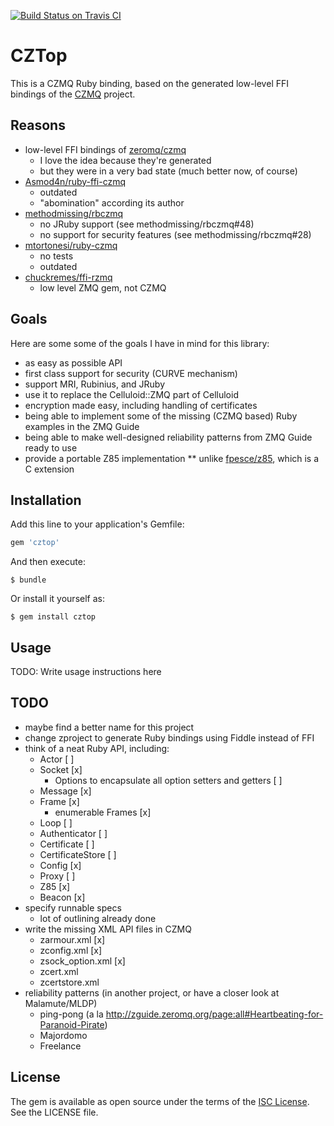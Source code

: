 [![Build Status on Travis CI](https://travis-ci.org/paddor/cztop.svg?branch=master)](https://travis-ci.org/paddor/cztop?branch=master)

# CZTop

This is a CZMQ Ruby binding, based on the generated low-level FFI bindings of
the [CZMQ](https://github.com/zeromq/czmq) project.

## Reasons

* low-level FFI bindings of [zeromq/czmq](https://github.com/zeromq/czmq)
  * I love the idea because they're generated
  * but they were in a very bad state (much better now, of course)
* [Asmod4n/ruby-ffi-czmq](https://github.com/Asmod4n/ruby-ffi-czmq)
  * outdated
  * "abomination" according its author
* [methodmissing/rbczmq](https://github.com/methodmissing/rbczmq)
  * no JRuby support (see methodmissing/rbczmq#48)
  * no support for security features (see methodmissing/rbczmq#28)
* [mtortonesi/ruby-czmq](https://github.com/mtortonesi/ruby-czmq)
  * no tests
  * outdated
* [chuckremes/ffi-rzmq](https://github.com/chuckremes/ffi-rzmq)
  * low level ZMQ gem, not CZMQ

## Goals

Here are some some of the goals I have in mind for this library:

* as easy as possible API
* first class support for security (CURVE mechanism)
* support MRI, Rubinius, and JRuby
* use it to replace the Celluloid::ZMQ part of Celluloid
* encryption made easy, including handling of certificates
* being able to implement some of the missing (CZMQ based) Ruby examples in the ZMQ Guide
* being able to make well-designed reliability patterns from ZMQ Guide ready to use
* provide a portable Z85 implementation
** unlike [fpesce/z85](https://github.com/fpesce/z85), which is a C extension

## Installation

Add this line to your application's Gemfile:

```ruby
gem 'cztop'
```

And then execute:

    $ bundle

Or install it yourself as:

    $ gem install cztop

## Usage

TODO: Write usage instructions here

## TODO

* maybe find a better name for this project
* change zproject to generate Ruby bindings using Fiddle instead of FFI
* think of a neat Ruby API, including:
  - Actor [ ]
  - Socket [x]
    - Options to encapsulate all option setters and getters [ ]
  - Message [x]
  - Frame [x]
    - enumerable Frames [x]
  - Loop [ ]
  - Authenticator [ ]
  - Certificate [ ]
  - CertificateStore [ ]
  - Config [x]
  - Proxy [ ]
  - Z85 [x]
  - Beacon [x]
* specify runnable specs
  - lot of outlining already done
* write the missing XML API files in CZMQ
  - zarmour.xml [x]
  - zconfig.xml [x]
  - zsock_option.xml [x]
  - zcert.xml
  - zcertstore.xml
* reliability patterns (in another project, or have a closer look at Malamute/MLDP)
  - ping-pong (a la http://zguide.zeromq.org/page:all#Heartbeating-for-Paranoid-Pirate)
  - Majordomo
  - Freelance

## License

The gem is available as open source under the terms of the [ISC License](http://opensource.org/licenses/ISC).
See the LICENSE file.
